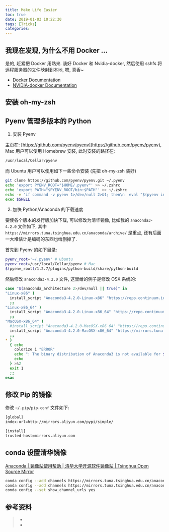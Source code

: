 ```yaml
---
title: Make Life Easier
toc: true
date: 2019-01-03 10:22:30
tags: [Tricks]
categories:
---
```


## 我现在发现, 为什么不用 Docker ...

是的, 赶紧把 Docker 用熟来. 装好 Docker 和 Nvidia-docker, 然后使用 sshfs 将远程服务器的文件映射到本地, 嗯, 真香~

* [Docker Documentation](https://docs.docker.com/install/)
* [NVIDIA-docker Documentation](https://github.com/NVIDIA/nvidia-docker)

## 安装 oh-my-zsh


## Pyenv 管理多版本的 Python

1. 安装 Pyenv

主页在: [https://github.com/pyenv/pyenv](https://github.com/pyenv/pyenv), Mac 用户可以使用 Homebrew 安装, 此时安装的路径在:

```bash
/usr/local/Cellar/pyenv
```

而 Ubuntu 用户可以使用如下一些命令安装 (先把 oh-my-zsh 装好)

```bash
git clone https://github.com/pyenv/pyenv.git ~/.pyenv
echo 'export PYENV_ROOT="$HOME/.pyenv"' >> ~/.zshrc
echo 'export PATH="$PYENV_ROOT/bin:$PATH"' >> ~/.zshrc
echo -e 'if command -v pyenv 1>/dev/null 2>&1; then\n  eval "$(pyenv init -)"\nfi' >> ~/.zshrc
exec $SHELL
```

2. 加快 Python/Anaconda 的下载速度

要使各个版本的发行版加快下载, 可以修改为清华镜像, 比如我的 `anaconda3-4.2.0` 文件如下, 其中 `https://mirrors.tuna.tsinghua.edu.cn/anaconda/archive/` 是重点, 还有后面一大堆估计是编码的东西也给删掉了.

首先到 Pyenv 的如下目录:


```bash
pyenv_root='~/.pyenv' # Ubuntu
pyenv_root=/usr/local/Cellar/pyenv # Mac
$(pyenv_root)/1.2.7/plugins/python-build/share/python-build
```

然后修改 `anaconda3-4.2.0` 文件, 这里给的例子是修改 OSX 系统的:

```bash
case "$(anaconda_architecture 2>/dev/null || true)" in
"Linux-x86" )
  install_script "Anaconda3-4.2.0-Linux-x86" "https://repo.continuum.io/archive/Anaconda3-4.2.0-Linux-x86.sh#1a8320635f2f06ec9d8610e77d6d0f9cb2c5d11d20a4ff7fcda113e04b0a8a50" "anaconda" verify_py35
  ;;
"Linux-x86_64" )
  install_script "Anaconda3-4.2.0-Linux-x86_64" "https://repo.continuum.io/archive/Anaconda3-4.2.0-Linux-x86_64.sh#73b51715a12b6382dd4df3dd1905b531bd6792d4aa7273b2377a0436d45f0e78" "anaconda" verify_py35
  ;;
"MacOSX-x86_64" )
  #install_script "Anaconda3-4.2.0-MacOSX-x86_64" "https://repo.continuum.io/archive/Anaconda3-4.2.0-MacOSX-x86_64.sh#95448921601e1952e01a17ba9767cd3621c154af7fc52dd6b7f57d462155a358" "anaconda" verify_py35
  install_script "Anaconda3-4.2.0-MacOSX-x86_64" "https://mirrors.tuna.tsinghua.edu.cn/anaconda/archive/Anaconda3-4.2.0-MacOSX-x86_64.sh" "anaconda" verify_py35
  ;;
* )
  { echo
    colorize 1 "ERROR"
    echo ": The binary distribution of Anaconda3 is not available for $(anaconda_architecture 2>/dev/null || true)."
    echo
  } >&2
  exit 1
  ;;
esac
```

## 修改 Pip 的镜像

修改 `~/.pip/pip.conf` 文件如下:

```bash
[global]
index-url=http://mirrors.aliyun.com/pypi/simple/

[install]
trusted-host=mirrors.aliyun.com
```

## conda 设置清华镜像

[Anaconda | 镜像站使用帮助 | 清华大学开源软件镜像站 | Tsinghua Open Source Mirror](https://mirror.tuna.tsinghua.edu.cn/help/anaconda/)

```bash
conda config --add channels https://mirrors.tuna.tsinghua.edu.cn/anaconda/pkgs/free/
conda config --add channels https://mirrors.tuna.tsinghua.edu.cn/anaconda/pkgs/main/
conda config --set show_channel_urls yes
```





## 参考资料
> - []()
> - []()
